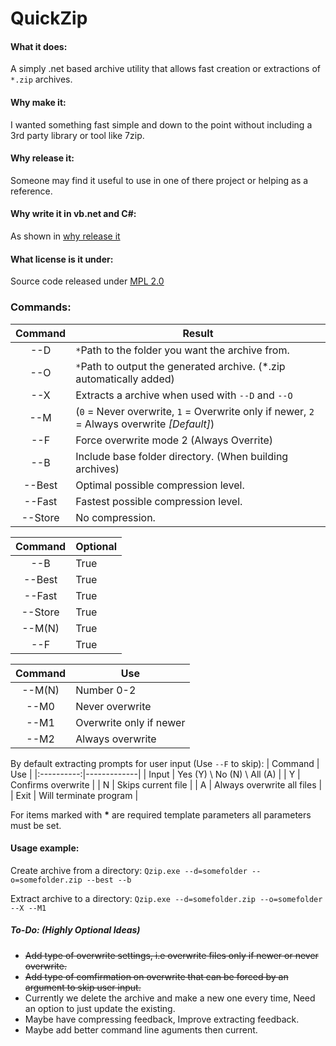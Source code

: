 QuickZip
========

#### What it does: 
A simply .net based archive utility that allows fast creation or extractions of `*.zip` archives.

#### Why make it:
I wanted something fast simple and down to the point without including a 3rd party library or tool like 7zip.

#### Why release it:
Someone may find it useful to use in one of there project or helping as a reference.

#### Why write it in vb.net and C#:
As shown in [why release it](#Why-release-it)

#### What license is it under:
Source code released under [MPL 2.0](https://www.mozilla.org/MPL/2.0/)

### Commands:

| Command | Result |
|:----------:|-------------|
| --D | `*`Path to the folder you want the archive from.|
| --O | `*`Path to output the generated archive. (*.zip automatically added)|
| --X | Extracts a archive when used with `--D` and `--O`|
| --M | (`0` = Never overwrite, `1` = Overwrite only if newer, `2` = Always overwrite _[Default]_)|
| --F | Force overwrite mode 2 (Always Overrite)|
| --B | Include base folder directory. (When building archives)|
| --Best | Optimal possible compression level.|
| --Fast | Fastest possible compression level.|
| --Store | No compression.|

| Command | Optional |
|:----------:|-------------|
| --B | True |
| --Best | True |
| --Fast | True |
| --Store | True |
| --M(N) | True |
| --F | True |

| Command | Use |
|:----------:|-------------|
| --M(N) | Number 0-2 |
| --M0 | Never overwrite |
| --M1 | Overwrite only if newer |
| --M2 | Always overwrite |

By default extracting prompts for user input (Use `--F` to skip):
| Command | Use |
|:----------:|-------------|
| Input | Yes (Y) \ No (N) \ All (A) |
| Y | Confirms overwrite |
| N | Skips current file |
| A | Always overwrite all files |
| Exit | Will terminate program |


For items marked with __*__ are required template parameters all parameters must be set.

#### Usage example:

Create archive from a directory: `Qzip.exe --d=somefolder --o=somefolder.zip --best --b`

Extract archive to a directory: `Qzip.exe --d=somefolder.zip --o=somefolder --X --M1`


##### To-Do: (Highly Optional Ideas)
- ~~Add type of overwrite settings, i.e overwrite files only if newer or never overwrite.~~
- ~~Add type of comfirmation on overwrite that can be forced by an argument to skip user input.~~
- Currently we delete the archive and make a new one every time, Need an option to just update the existing.
- Maybe have compressing feedback, Improve extracting feedback.
- Maybe add better command line aguments then current.